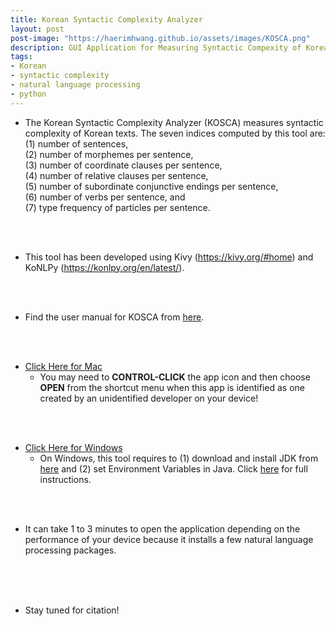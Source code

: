 ```yaml
---
title: Korean Syntactic Complexity Analyzer
layout: post
post-image: "https://haerimhwang.github.io/assets/images/KOSCA.png"
description: GUI Application for Measuring Syntactic Compexity of Korean Texts
tags:
- Korean
- syntactic complexity
- natural language processing
- python
---
```


* The Korean Syntactic Complexity Analyzer (KOSCA) measures syntactic complexity of Korean texts. The seven indices computed by this tool are: <br>
(1) number of sentences, <br>
(2) number of morphemes per sentence, <br>
(3) number of coordinate clauses per sentence, <br>
(4) number of relative clauses per sentence, <br>
(5) number of subordinate conjunctive endings per sentence, <br>
(6) number of verbs per sentence, and <br>
(7) type frequency of particles per sentence. <br>
<br>
<br>

* This tool has been developed using Kivy (https://kivy.org/#home) and KoNLPy (https://konlpy.org/en/latest/). 
<br>
<br>

* Find the user manual for KOSCA from [here](https://haerimhwang.github.io/assets/KOSCA_user_manual.pdf). 
<br>
<br>

* [Click Here for Mac](https://drive.google.com/file/d/1otxdsropIbNtPNenfeZ7Z2LUFvjdWRHq/view?usp=sharing) <br>
    * You may need to **CONTROL-CLICK** the app icon and then choose **OPEN** from the shortcut menu when this app is identified as one created by an unidentified developer on your device!  
<br>
<br>
        
* [Click Here for Windows](https://drive.google.com/file/d/1O74U1QgxRvJk9mQ1avk2hd3axVNJP6hD/view?usp=sharing) <br>
    * On Windows, this tool requires to (1) download and install JDK from [here](https://www.oracle.com/technetwork/java/javase/downloads/jdk8-downloads-2133151.html) and (2) set Environment Variables in Java. Click [here](https://haerimhwang.github.io/assets/KOSCA_user_manual.pdf) for full instructions. 
<br>
<br>      
    
* It can take 1 to 3 minutes to open the application depending on the performance of your device because it installs a few natural language processing packages.  
<br>
<br>
<br>
    
* Stay tuned for citation!
<br>
<br>
